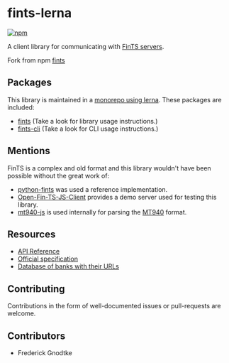 # fints-lerna

[![npm](https://img.shields.io/npm/v/node-fints.svg)](https://www.npmjs.com/package/node-fints)

A client library for communicating with [FinTS servers](https://www.hbci-zka.de/).

Fork from npm [fints](https://github.com/Prior99/fints)

## Packages

This library is maintained in a [monorepo using lerna](https://lernajs.io/). These packages are included:

 * [fints](packages/fints) (Take a look for library usage instructions.)
 * [fints-cli](packages/fints-cli) (Take a look for CLI usage instructions.)

## Mentions

FinTS is a complex and old format and this library wouldn't have been possible without the great work of:

- [python-fints](https://github.com/raphaelm/python-fints) was used a reference implementation.
- [Open-Fin-TS-JS-Client](https://github.com/jschyma/open_fints_js_client) provides a demo server used for testing this library.
- [mt940-js](https://github.com/webschik/mt940-js) is used internally for parsing the [MT940](https://en.wikipedia.org/wiki/MT940) format.

## Resources

- [API Reference](https://prior99.gitlab.io/fints)
- [Official specification](https://www.hbci-zka.de/spec/3_0.htm)
- [Database of banks with their URLs](https://github.com/jhermsmeier/fints-institute-db)

## Contributing

Contributions in the form of well-documented issues or pull-requests are welcome.

## Contributors

 - Frederick Gnodtke
